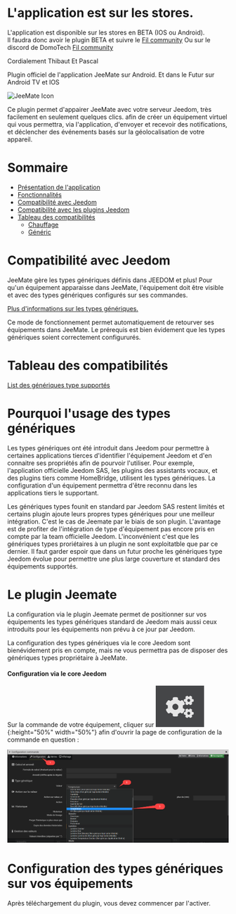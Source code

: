 # L'application est sur les stores.

L'application est disponible sur les stores en BETA (IOS ou Android). <br/>
Il faudra donc avoir le plugin BETA et suivre le [Fil community](https://community.jeedom.com/t/jeemate-version-0-9-0-android-ios-et-le-debut-de-la-personnalisation/60221?u=titi_titi)
Ou sur le discord de DomoTech [Fil community](https://discord.gg/zvGTDfE)

Cordialement
Thibaut Et Pascal


Plugin officiel de l'application JeeMate sur Android.
Et dans le Futur sur Android TV et IOS

![JeeMate Icon](../images/jeemate_icon.png)

Ce plugin permet d'appairer JeeMate avec votre serveur Jeedom, très facilement en seulement quelques clics. afin de créer un équipement virtuel qui vous permettra, via l'application, d'envoyer et recevoir des notifications,  et déclencher des événements basés sur la géolocalisation de votre appareil.

Sommaire
==============================

 - [Présentation de l'application](#paragraphe1)
 - [Fonctionnalités](#paragraphe2)
 - [Compatibilité avec Jeedom](#paragraphe3)
 - [Compatibilité avec les plugins Jeedom](#paragraphe4)
 - [Tableau des compatibilités](#paragraphe5)
	 - [Chauffage](#paragraphe5-1)
	 - [Généric](#paragraphe5-2)


Compatibilité avec Jeedom <a name="paragraphe3"></a>
==============================

JeeMate gère les types génériques définis dans JEEDOM et plus!
Pour qu'un équipement apparaisse dans JeeMate, l'équipement doit être visible et avec des types génériques configurés sur ses commandes.

[Plus d'informations sur les types génériques.](https://www.jeedom.com/blog/3327-application-mobile-les-types-generiques/)

Ce mode de fonctionnement permet automatiquement de retourver ses équipements dans JeeMate. 
Le prérequis est bien évidement que les types génériques soient correctement configururés.

Tableau des compatibilités <a name="paragraphe5"></a>
==============================

[List des génériques type supportés](index.md#paragraphe5)

Pourquoi l'usage des types génériques <a name="paragraphe5"></a>
==============================

Les types génériques ont été introduit dans Jeedom pour permettre à certaines applications tierces d'identifier l'équipement Jeedom et d'en connaitre ses propriétés afin de pourvoir l'utiliser.
Pour exemple, l'application officielle Jeedom SAS, les plugins des assistants vocaux, et des plugins tiers comme HomeBridge, utilisent les types génériques.
La configuration d'un équipement permettra d'être reconnu dans les applications tiers le supportant.

Les génériques types founit en standard par Jeedom SAS restent limités et certains plugin ajoute leurs propres types génériques pour une meilleur intégration. C'est le cas de Jeemate par le biais de son plugin.
L'avantage est de profiter de l'intégration de type d'équipement pas encore pris en compte par la team officielle Jeedom.
L'inconvénient c'est que les génériques types proriétaires à un plugin ne sont exploitatble que par ce dernier. 
Il faut garder espoir que dans un futur proche les génériques type Jeedom évolue pour permettre une plus large couverture et standard des équipements supportés.

Le plugin Jeemate <a name="paragraphe5"></a>
==============================

La configuration via le plugin Jeemate permet de positionner sur vos équipements les types génériques standard de Jeedom mais aussi ceux introduits pour les équipements non prévu à ce jour par Jeedom.

La configuration des types génériques via le core Jeedom sont bienévidement pris en compte, mais ne vous permettra pas de disposer des génériques types propriétaire à JeeMate.

#### Configuration via le core Jeedom <a name="paragraphe5-1"></a>

Sur la commande de votre équipement, cliquer sur ![Engrenage](../images/gentype/engrenage.png){:height="50%" width="50%"} afin d'ouvrir la page de configuration de la commande en question :

![Configuration commande](../images/gentype/configuration_commande.png)


Configuration des types génériques sur vos équipements <a name="paragraphe6"></a>
==============================

Après téléchargement du plugin, vous devez commencer par l'activer.



